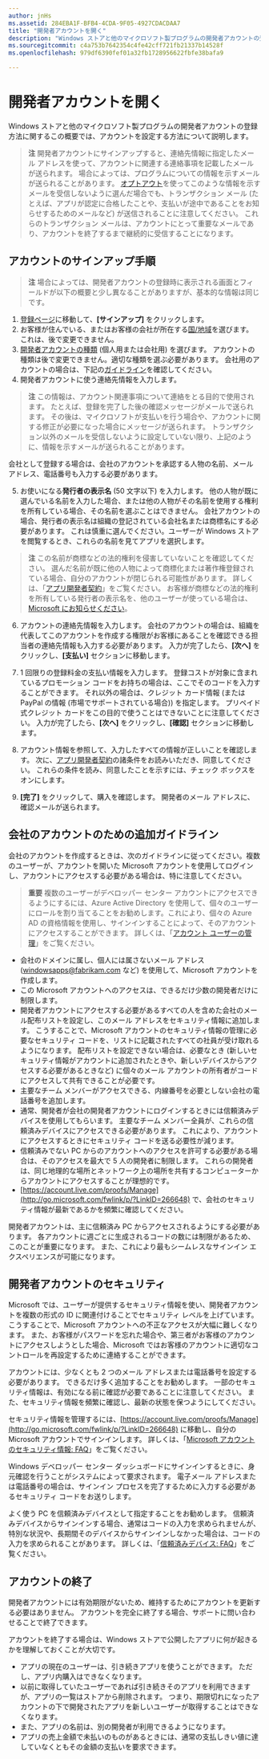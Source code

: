 ```yaml
---
author: jnHs
ms.assetid: 284EBA1F-BFB4-4CDA-9F05-4927CDACDAA7
title: "開発者アカウントを開く"
description: "Windows ストアと他のマイクロソフト製プログラムの開発者アカウントの登録方法に関するこの概要では、アカウントを設定する方法について説明します。"
ms.sourcegitcommit: c4a753b7642354c4fe42cff721fb21337b14528f
ms.openlocfilehash: 979df6390fef01a32fb1728956622fbfe38bafa9

---
```

# 開発者アカウントを開く

Windows ストアと他のマイクロソフト製プログラムの開発者アカウントの登録方法に関するこの概要では、アカウントを設定する方法について説明します。

> **注**  開発者アカウントにサインアップすると、連絡先情報に指定したメール アドレスを使って、アカウントに関連する連絡事項を記載したメールが送られます。 場合によっては、プログラムについての情報を示すメールが送られることがあります。 [オプトアウト](http://go.microsoft.com/fwlink/p/?LinkId=533280)を使ってこのような情報を示すメールを受信しないように選んだ場合でも、トランザクション メール (たとえば、アプリが認定に合格したことや、支払いが途中であることをお知らせするためのメールなど) が送信されることに注意してください。 これらのトランザクション メールは、アカウントにとって重要なメールであり、アカウントを終了するまで継続的に受信することになります。

## アカウントのサインアップ手順

> **注**  場合によっては、開発者アカウントの登録時に表示される画面とフィールドが以下の概要と少し異なることがありますが、基本的な情報は同じです。

1.  [登録ページ](http://go.microsoft.com/fwlink/p/?LinkId=615100)に移動して、**[サインアップ]** をクリックします。
2.  お客様が住んでいる、またはお客様の会社が所在する[国/地域](account-types-locations-and-fees.md#account-markets)を選びます。 これは、後で変更できません。
3.  [開発者アカウントの種類](account-types-locations-and-fees.md) (個人用または会社用) を選びます。 アカウントの種類は後で変更できません。適切な種類を選ぶ必要があります。 会社用のアカウントの場合は、下記の[ガイドライン](#additional-guidelines-for-company-accounts)を確認してください。
4.  開発者アカウントに使う連絡先情報を入力します。

  > **注**  この情報は、アカウント関連事項について連絡をとる目的で使用されます。 たとえば、登録を完了した後の確認メッセージがメールで送られます。 その後は、マイクロソフトが支払いを行う場合や、アカウントに関する修正が必要になった場合にメッセージが送られます。 トランザクション以外のメールを受信しないように設定していない限り、上記のように、情報を示すメールが送られることがあります。

   会社として登録する場合は、会社のアカウントを承認する人物の名前、メール アドレス、電話番号も入力する必要があります。

5.  お使いになる**発行者の表示名** (50 文字以下) を入力します。 他の人物が既に選んでいる名前を入力した場合、または他の人物がその名前を使用する権利を所有している場合、その名前を選ぶことはできません。 会社アカウントの場合、発行者の表示名は組織の登記されている会社名または商標名にする必要があります。 これは慎重に選んでください。ユーザーが Windows ストアを閲覧するとき、これらの名前を見てアプリを選択します。

  >  **注**  この名前が商標などの法的権利を侵害していないことを確認してください。 選んだ名前が既に他の人物によって商標化または著作権登録されている場合、自分のアカウントが閉じられる可能性があります。 詳しくは、「[アプリ開発者契約](https://msdn.microsoft.com/library/windows/apps/Hh694058)」をご覧ください。 お客様が商標などの法的権利を所有している発行者の表示名を、他のユーザーが使っている場合は、[Microsoft にお知らせください](http://go.microsoft.com/fwlink/p/?LinkId=233777)。    

6.  アカウントの連絡先情報を入力します。 会社のアカウントの場合は、組織を代表してこのアカウントを作成する権限がお客様にあることを確認できる担当者の連絡先情報も入力する必要があります。 入力が完了したら、**[次へ]** をクリックし、**[支払い]** セクションに移動します。

7.  1 回限りの登録料金の支払い情報を入力します。 登録コストが対象に含まれているプロモーション コードをお持ちの場合は、ここでそのコードを入力することができます。 それ以外の場合は、クレジット カード情報 (または PayPal の情報 (市場でサポートされている場合)) を指定します。 プリペイド式クレジット カードをこの目的で使うことはできないことに注意してください。 入力が完了したら、**[次へ]** をクリックし、**[確認]** セクションに移動します。

8.  アカウント情報を参照して、入力したすべての情報が正しいことを確認します。 次に、[アプリ開発者契約](https://msdn.microsoft.com/library/windows/apps/Hh694058)の諸条件をお読みいただき、同意してください。 これらの条件を読み、同意したことを示すには、チェック ボックスをオンにします。

9.  **[完了]** をクリックして、購入を確認します。 開発者のメール アドレスに、確認メールが送られます。

## 会社のアカウントのための追加ガイドライン

会社のアカウントを作成するときは、次のガイドラインに従ってください。複数のユーザーが、アカウントを開いた Microsoft アカウントを使用してログインし、アカウントにアクセスする必要がある場合は、特に注意してください。 

> **重要** 複数のユーザーがデベロッパー センター アカウントにアクセスできるようにするには、Azure Active Directory を使用して、個々のユーザーにロールを割り当てることをお勧めします。これにより、個々の Azure AD の資格情報を使用し、サインインすることによって、そのアカウントにアクセスすることができます。 詳しくは、「[アカウント ユーザーの管理](manage-account-users.md)」をご覧ください。

-   会社のドメインに属し、個人には属さないメール アドレス (windowsapps@fabrikam.com など) を使用して、Microsoft アカウントを作成します。
-   この Microsoft アカウントへのアクセスは、できるだけ少数の開発者だけに制限します。
-   開発者アカウントにアクセスする必要があるすべての人を含めた会社のメール配布リストを設定し、このメール アドレスをセキュリティ情報に追加します。 こうすることで、Microsoft アカウントのセキュリティ情報の管理に必要なセキュリティ コードを、リストに記載されたすべての社員が受け取れるようになります。 配布リストを設定できない場合は、必要なとき (新しいセキュリティ情報がアカウントに追加されたときや、新しいデバイスからアクセスする必要があるときなど) に個々のメール アカウントの所有者がコードにアクセスして共有できることが必要です。
-   主要なチーム メンバーがアクセスできる、内線番号を必要としない会社の電話番号を追加します。
-   通常、開発者が会社の開発者アカウントにログインするときには信頼済みデバイスを使用してもらいます。 主要なチーム メンバー全員が、これらの信頼済みデバイスにアクセスできる必要があります。 これにより、アカウントにアクセスするときにセキュリティ コードを送る必要性が減ります。
-   信頼済みでない PC からのアカウントへのアクセスを許可する必要がある場合は、そのアクセスを最大で 5 人の開発者に制限します。 これらの開発者は、同じ地理的な場所とネットワーク上の場所を共有するコンピューターからアカウントにアクセスすることが理想的です。
-   [https://account.live.com/proofs/Manage](http://go.microsoft.com/fwlink/p/?LinkID=266648) で、会社のセキュリティ情報が最新であるかを頻繁に確認してください。

開発者アカウントは、主に信頼済み PC からアクセスされるようにする必要があります。 各アカウントに週ごとに生成されるコードの数には制限があるため、このことが重要になります。 また、これにより最もシームレスなサインイン エクスペリエンスが可能になります。

## 開発者アカウントのセキュリティ

Microsoft では、ユーザーが提供するセキュリティ情報を使い、開発者アカウントを複数の形式の ID に関連付けることでセキュリティ レベルを上げています。 こうすることで、Microsoft アカウントへの不正なアクセスが大幅に難しくなります。 また、お客様がパスワードを忘れた場合や、第三者がお客様のアカウントにアクセスしようとした場合、Microsoft ではお客様のアカウントに適切なコントロールを再設定するために連絡することができます。

アカウントには、少なくとも 2 つのメール アドレスまたは電話番号を設定する必要があります。 できるだけ多く追加することをお勧めします。 一部のセキュリティ情報は、有効になる前に確認が必要であることに注意してください。 また、セキュリティ情報を頻繁に確認し、最新の状態を保つようにしてください。

セキュリティ情報を管理するには、[https://account.live.com/proofs/Manage](http://go.microsoft.com/fwlink/p/?LinkID=266648) に移動し、自分の Microsoft アカウントでサインインします。 詳しくは、「[Microsoft アカウントのセキュリティ情報: FAQ](http://go.microsoft.com/fwlink/p/?LinkID=272177)」をご覧ください。

Windows デベロッパー センター ダッシュボードにサインインするときに、身元確認を行うことがシステムによって要求されます。 電子メール アドレスまたは電話番号の場合は、サインイン プロセスを完了するために入力する必要があるセキュリティ コードをお送りします。

よく使う PC を信頼済みデバイスとして指定することをお勧めします。 信頼済みデバイスからサインインする場合、通常はコードの入力を求められませんが、特別な状況や、長期間そのデバイスからサインインしなかった場合は、コードの入力を求められることがあります。 詳しくは、「[信頼済みデバイス: FAQ](http://go.microsoft.com/fwlink/p/?LinkID=331123)」をご覧ください。

## アカウントの終了

開発者アカウントには有効期限がないため、維持するためにアカウントを更新する必要はありません。 アカウントを完全に終了する場合、サポートに問い合わせることで終了できます。

アカウントを終了する場合は、Windows ストアで公開したアプリに何が起きるかを理解しておくことが大切です。

-   アプリの現在のユーザーは、引き続きアプリを使うことができます。 ただし、アプリ内購入はできなくなります。
-   以前に取得していたユーザーであれば引き続きそのアプリを利用できますが、アプリの一覧はストアから削除されます。 つまり、期限切れになったアカウントの下で開発されたアプリを新しいユーザーが取得することはできなくなります。
-   また、アプリの名前は、別の開発者が利用できるようになります。
-   アプリの売上金額で未払いのものがあるときには、通常の支払しきい値に達していなくともその金額の支払いを要求できます。





<!--HONumber=Jun16_HO5-->


